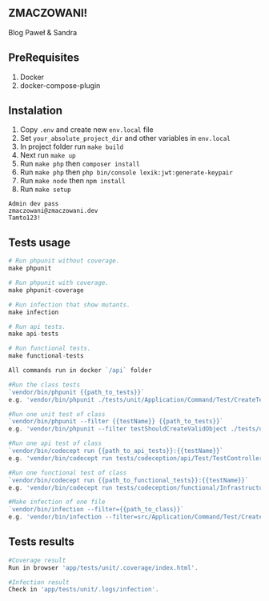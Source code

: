 ## ZMACZOWANI!

Blog Paweł & Sandra

## PreRequisites
1. Docker
2. docker-compose-plugin

## Instalation

1. Copy `.env` and create new `env.local` file
2. Set `your_absolute_project_dir` and other variables in `env.local`
3. In project folder run `make build`
4. Next run `make up`
5. Run `make php` then `composer install`
6. Run `make php` then `php bin/console lexik:jwt:generate-keypair`
7. Run `make node` then `npm install`
8. Run `make setup`

```
Admin dev pass
zmaczowani@zmaczowani.dev
Tamto123!
```

## Tests usage

```php
# Run phpunit without coverage.
make phpunit

# Run phpunit with coverage.
make phpunit-coverage

# Run infection that show mutants.
make infection

# Run api tests.
make api-tests

# Run functional tests.
make functional-tests
```

```php
All commands run in docker `/api` folder

#Run the class tests
`vendor/bin/phpunit {{path_to_tests}}`
e.g. 'vendor/bin/phpunit ./tests/unit/Application/Command/Test/CreateTestTest.php'

#Run one unit test of class
`vendor/bin/phpunit --filter {{testName}} {{path_to_tests}}`
e.g. 'vendor/bin/phpunit --filter testShouldCreateValidObject ./tests/unit/Application/Command/Test/CreateTestTest.php'

#Run one api test of class
`vendor/bin/codecept run {{path_to_api_tests}}:{{testName}}`
e.g. 'vendor/bin/codecept run tests/codeception/api/Test/TestControllerCest.php:testShouldReturnJsonWithOneTestObject'

#Run one functional test of class 
`vendor/bin/codecept run {{path_to_functional_tests}}:{{testName}}`
e.g. 'vendor/bin/codecept run tests/codeception/functional/Infrastructure/Database/Test/Reader/TestFullDataMongoReaderCest.php:testShouldCreateNewTestRecord'

#Make infection of one file
`vendor/bin/infection --filter={{path_to_class}}`
e.g. 'vendor/bin/infection --filter=src/Application/Command/Test/CreateTestTest.php'
```

## Tests results
```php
#Coverage result
Run in browser 'app/tests/unit/.coverage/index.html'.

#Infection result
Check in 'app/tests/unit/.logs/infection'.
```










